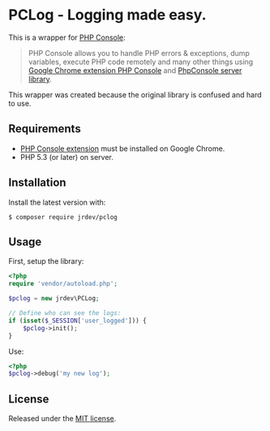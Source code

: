 # PCLog - Logging made easy.

This is a wrapper for [PHP Console](https://github.com/barbushin/php-console):

> PHP Console allows you to handle PHP errors & exceptions, dump variables, execute PHP code remotely and many other things using [Google Chrome extension PHP Console](https://chrome.google.com/webstore/detail/php-console/nfhmhhlpfleoednkpnnnkolmclajemef) and [PhpConsole server library](https://github.com/barbushin/php-console).

This wrapper was created because the original library is confused and hard to use.

## Requirements

* [PHP Console extension](https://chrome.google.com/webstore/detail/php-console/nfhmhhlpfleoednkpnnnkolmclajemef) must be installed on Google Chrome.
* PHP 5.3 (or later) on server.

## Installation

Install the latest version with:

```
$ composer require jrdev/pclog
```

## Usage

First, setup the library:

```php
<?php
require 'vendor/autoload.php';

$pclog = new jrdev\PCLog;

// Define who can see the logs:
if (isset($_SESSION['user_logged'])) {
    $pclog->init();
}
```

Use:

```php
<?php
$pclog->debug('my new log');
```

## License

Released under the [MIT license](https://raw.githubusercontent.com/jrobinsonc/pclog/master/LICENSE).

